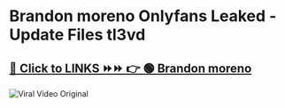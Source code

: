 
 # Brandon moreno Onlyfans Leaked - Update Files tl3vd

## <h2><a href="https://clipsfans.com/Brandon_moreno&ref=git">🔗 Click to LINKS ⏩⏩ 👉 🟢 Brandon moreno </a></h2>

<a href="https://clipsfans.com/Brandon_moreno&ref=git" rel="nofollow" data-target="animated-image.originalLink"><img src="https://i.ibb.co.com/xMMVF88/686577567.gif" alt="Viral Video Original" style="max-width: 100%; display: inline-block;" data-target="animated-image.originalImage"></a>

